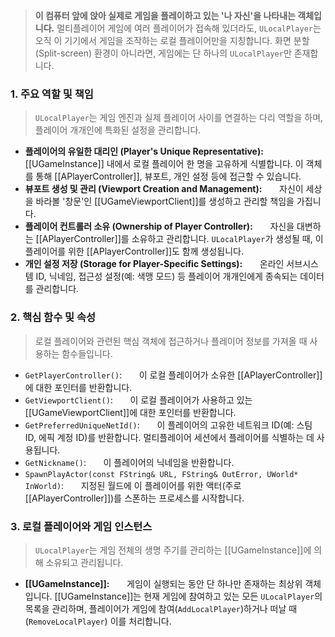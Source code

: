 
> **이 컴퓨터 앞에 앉아 실제로 게임을 플레이하고 있는 '나 자신'을 나타내는 객체입니다.** 멀티플레이어 게임에 여러 플레이어가 접속해 있더라도, `ULocalPlayer`는 오직 이 기기에서 게임을 조작하는 로컬 플레이어만을 지칭합니다. 화면 분할(Split-screen) 환경이 아니라면, 게임에는 단 하나의 `ULocalPlayer`만 존재합니다.

### **1. 주요 역할 및 책임**
> `ULocalPlayer`는 게임 엔진과 실제 플레이어 사이를 연결하는 다리 역할을 하며, 플레이어 개개인에 특화된 설정을 관리합니다.
* **플레이어의 유일한 대리인 (Player's Unique Representative):**
      [[UGameInstance]] 내에서 로컬 플레이어 한 명을 고유하게 식별합니다. 이 객체를 통해 [[APlayerController]], 뷰포트, 개인 설정 등에 접근할 수 있습니다.
* **뷰포트 생성 및 관리 (Viewport Creation and Management):**
      자신이 세상을 바라볼 '창문'인 [[UGameViewportClient]]를 생성하고 관리할 책임을 가집니다.
* **플레이어 컨트롤러 소유 (Ownership of Player Controller):**
      자신을 대변하는 [[APlayerController]]를 소유하고 관리합니다. `ULocalPlayer`가 생성될 때, 이 플레이어를 위한 [[APlayerController]]도 함께 생성됩니다.
* **개인 설정 저장 (Storage for Player-Specific Settings):**
      온라인 서브시스템 ID, 닉네임, 접근성 설정(예: 색맹 모드) 등 플레이어 개개인에게 종속되는 데이터를 관리합니다.

### **2. 핵심 함수 및 속성**
> 로컬 플레이어와 관련된 핵심 객체에 접근하거나 플레이어 정보를 가져올 때 사용하는 함수들입니다.
* `GetPlayerController()`:
      이 로컬 플레이어가 소유한 [[APlayerController]]에 대한 포인터를 반환합니다.
* `GetViewportClient()`:
      이 로컬 플레이어가 사용하고 있는 [[UGameViewportClient]]에 대한 포인터를 반환합니다.
* `GetPreferredUniqueNetId()`:
      이 플레이어의 고유한 네트워크 ID(예: 스팀 ID, 에픽 계정 ID)를 반환합니다. 멀티플레이어 세션에서 플레이어를 식별하는 데 사용됩니다.
* `GetNickname()`:
      이 플레이어의 닉네임을 반환합니다.
* `SpawnPlayActor(const FString& URL, FString& OutError, UWorld* InWorld)`:
      지정된 월드에 이 플레이어를 위한 액터(주로 [[APlayerController]])를 스폰하는 프로세스를 시작합니다.

### **3. 로컬 플레이어와 게임 인스턴스**
> `ULocalPlayer`는 게임 전체의 생명 주기를 관리하는 [[UGameInstance]]에 의해 소유되고 관리됩니다.
* **[[UGameInstance]]:**
      게임이 실행되는 동안 단 하나만 존재하는 최상위 객체입니다. [[UGameInstance]]는 현재 게임에 참여하고 있는 모든 `ULocalPlayer`의 목록을 관리하며, 플레이어가 게임에 참여(`AddLocalPlayer`)하거나 떠날 때(`RemoveLocalPlayer`) 이를 처리합니다.
